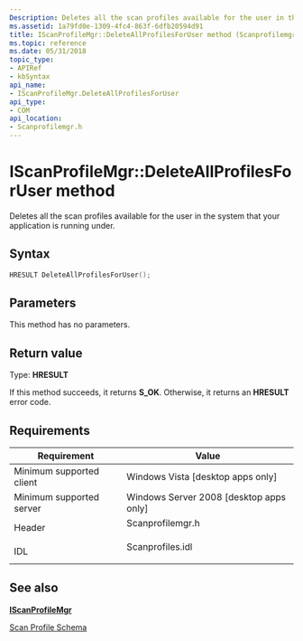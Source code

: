 ```yaml
---
Description: Deletes all the scan profiles available for the user in the system that your application is running under.
ms.assetid: 1a79fd0e-1309-4fc4-863f-6dfb20594d91
title: IScanProfileMgr::DeleteAllProfilesForUser method (Scanprofilemgr.h)
ms.topic: reference
ms.date: 05/31/2018
topic_type: 
- APIRef
- kbSyntax
api_name: 
- IScanProfileMgr.DeleteAllProfilesForUser
api_type: 
- COM
api_location: 
- Scanprofilemgr.h
---
```


# IScanProfileMgr::DeleteAllProfilesForUser method

Deletes all the scan profiles available for the user in the system that your application is running under.

## Syntax


```C++
HRESULT DeleteAllProfilesForUser();
```



## Parameters

This method has no parameters.

## Return value

Type: **HRESULT**

If this method succeeds, it returns **S\_OK**. Otherwise, it returns an **HRESULT** error code.

## Requirements



| Requirement | Value |
|-------------------------------------|---------------------------------------------------------------------------------------------|
| Minimum supported client<br/> | Windows Vista \[desktop apps only\]<br/>                                              |
| Minimum supported server<br/> | Windows Server 2008 \[desktop apps only\]<br/>                                        |
| Header<br/>                   | <dl> <dt>Scanprofilemgr.h</dt> </dl> |
| IDL<br/>                      | <dl> <dt>Scanprofiles.idl</dt> </dl> |



## See also

<dl> <dt>

[**IScanProfileMgr**](-wia-iscanprofilemgr.md)
</dt> <dt>

[Scan Profile Schema](-wia-scan-profile-schema.md)
</dt> </dl>

 

 




